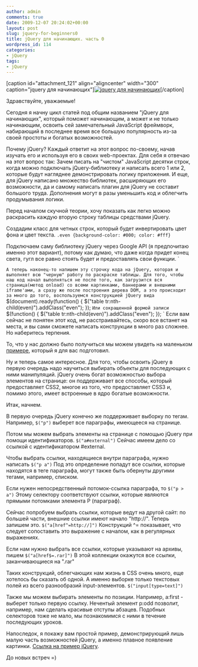 ```yaml
---
author: admin
comments: true
date: 2009-12-07 20:24:02+00:00
layout: post
slug: jquery-for-beginners0
title: jQuery для начинающих. часть 0
wordpress_id: 114
categories:
- jQuery
tags:
- jQuery
---
```


[caption id="attachment_121" align="aligncenter" width="300" caption="jquery для начинающих"][![jquery для начинающих](http://vredniy.ru/wp-content/uploads/2009/12/jquery-300x184.jpg)](http://vredniy.ru/wp-content/uploads/2009/12/jquery.jpg)[/caption]

Здравствуйте, уважаемые!

Сегодня я начну цикл статей под общим названием "jQuery для начинающих", который поможет начинающим, а может и не только начинающим, освоить сей замечательный JavaScript фреймворк, набирающий в последнее время все большую популярность из-за своей простоты и богатых возможностей.
<!-- more -->
Почему jQuery? Каждый ответит на этот вопрос по-своему, начав изучать его и используя его в своих web-проектах. Для себя я отвечаю на этот вопрос так: Зачем писать на "чистом" JavaScript десятки строк, когда можно подключать jQuery-библиотеку и написать всего 1 или 2, которые будут нагляднее демонстрировать логику приложения. И еще, для jQuery написано множество библиотек, расширяющих его возможности, да и самому написать плагин для jQuery не составит большого труда. Дополнения могут в разы уменьшить код и облегчить продумывания логики.

Перед началом скучной теории, хочу показать как легко можно раскрасить каждую вторую строку таблицы средствами jQuery.

Создадим класс для четных строк, который будет инвертировать цвет фона и цвет текста.
`
.even {background-color: #000; color: #fff}
`

Подключаем саму библиотеку jQuery через Google API (я предпочитаю именно этот вариант), потому как думаю, что даже когда придет конец света, гугл все равно стоять будет и предоставлять свои функции.
`

`
А теперь наконец-то напишем эту строчку кода на jQuery, которая и выполняет всю "черную" работу по раскраске таблицы. Для того, чтобы наш код начал выполняться не после того, как загрузится вся страница(метод onload) со всеми картинками, баннерами и внешними iframe'ами, а сразу же после построения дерева DOM, а это происходит за много до того, воспользуемся конструкцией jQuery вида
`
$(document).ready(function() {
$("table tr:nth-child(even)").addClass("even");
});
`
Или сокращенной формой записи
`
$(function() {
$("table tr:nth-child(even)").addClass("even");
});
`
Если вам сейчас не понятен этот код, не расстраивайтесь, скоро все встанет на места, и вы сами сможете написать конструкции в много раз сложнее. Но наберитесь терпения.

То, что у нас должно было получиться мы можем увидеть на маленьком [примере](/examples/jquery/0/), который я для вас подготовил.

Ну и теперь самое интересное. Для того, чтобы освоить jQuery в первую очередь надо научиться выбирать объекты для последующих с ними манипуляций. jQuery очень богат возможностью выбора элементов на странице: он поддерживает все способы, который предоставляет CSS2, многое из того, что предоставляет CSS3 и, помимо этого, имеет встроенные в ядро богатые возможности.

Итак, начнем.

В первую очередь jQuery конечно же поддерживает выборку по тегам. Например,
`
$("p")
`
выберет все параграфы, имеющееся на странице.

Потом мы можем выбрать элементы на странице с помощью jQuery при помощи идентификаторов.
`
$("a#external")
`
Сейчас имеем дело со ссылкой с идентификатором #external.

Чтобы выбрать ссылки, находящиеся внутри параграфа, нужно написать
`
$("p a")
`
Под это определение попадут все ссылки, которые находятся в теге параграфа, могут также быть обернуты другими тегами, например, списком.

Если нужен непосредственный потомок-ссылка параграфа, то
`
$("p > a")
`
Этому селектору соответствуют ссылки, которые являются прямыми потомками элемента P (параграф).

Сейчас попробуем выбрать ссылки, которые ведут на другой сайт: по большей части, внешние ссылки имеют начало "http://". Теперь запишем это.
`
$("a[href^=http://]")
`
Конструкций ^= показывает, что следует сопоставить это выражение с началом, как в регулярных выражениях.

Если нам нужно выбрать все ссылки, которые указывают на архивы, пишем
`
$("a[href$=.rar]")
`
В этой коллекции окажутся все ссылки, заканчивающиеся на ".rar"

Таких конструкций, облегчающих нам жизнь в CSS очень много, еще хотелось бы сказать об одной. А именно выборке только текстовых полей из всего разнообразий input-элементов.
`
$("input[type=text]")
`

Также мы можем выбирать элементы по позиции.
Например, a:first - выберет только первую ссылку.
Нечентый элемент p:odd позволит, например, нам сделать красивые отступы абзацев.
Подобных селекторов тоже не мало, мы познакомимся с ними в течение последующих уроков.

Напоследок, я покажу вам простой пример, демонстрирующий лишь малую часть возможностей jQuery, а именно плавное появление картинки. [Ссылка на пример jQuery](/examples/jquery/0/index2.html).

До новых встреч =)

